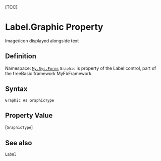 [TOC]
# Label.Graphic Property
Image/icon displayed alongside text
## Definition
Namespace: [`My.Sys.Forms`](My.Sys.Forms.md)
`Graphic` is property of the Label control, part of the freeBasic framework MyFbFramework.
## Syntax
```freeBasic
Graphic As GraphicType
```
## Property Value
[`GraphicType`]
## See also
[`Label`](Label.md)

